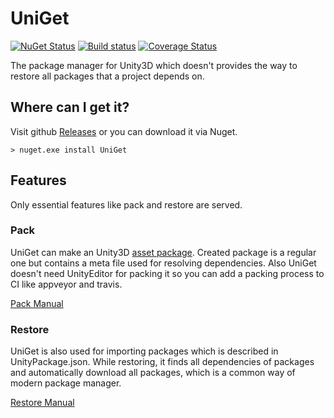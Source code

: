 # UniGet

[![NuGet Status](http://img.shields.io/nuget/v/UniGet.svg?style=flat)](https://www.nuget.org/packages/UniGet/)
[![Build status](https://ci.appveyor.com/api/projects/status/r6ejl1ykf4pjohcg?svg=true)](https://ci.appveyor.com/project/veblush/uniget)
[![Coverage Status](https://coveralls.io/repos/github/SaladLab/UniGet/badge.svg?branch=master)](https://coveralls.io/github/SaladLab/UniGet?branch=master)

The package manager for Unity3D which doesn't provides the way to restore all
packages that a project depends on.

## Where can I get it?

Visit github [Releases](https://github.com/SaladLab/UniGet/releases)
or you can download it via Nuget.

```
> nuget.exe install UniGet
```

## Features

Only essential features like pack and restore are served.

### Pack

UniGet can make an Unity3D [asset package](http://docs.unity3d.com/Manual/AssetPackages.html).
Created package is a regular one but contains a meta file used for resolving dependencies.
Also UniGet doesn't need UnityEditor for packing it so you can add a packing  process to CI like appveyor and travis.

[Pack Manual](./docs/Pack.md)

### Restore

UniGet is also used for importing packages which is described in UnityPackage.json. While restoring, it finds all dependencies of packages and
automatically download all packages, which is a common way of modern
package manager.

[Restore Manual](./docs/Restore.md)
